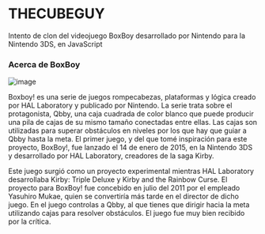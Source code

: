 # THECUBEGUY
Intento de clon del videojuego BoxBoy desarrollado por Nintendo para la Nintendo 3DS, en JavaScript

### Acerca de BoxBoy
![image](https://user-images.githubusercontent.com/126290786/234451575-80ae67e2-208a-42ec-9ec9-210cccf8ad25.png)

Boxboy! es una serie de juegos rompecabezas, plataformas y lógica creado por HAL Laboratory y publicado por Nintendo. La serie trata sobre el protagonista, Qbby, una caja cuadrada de color blanco que puede producir una pila de cajas de su mismo tamaño conectadas entre ellas. Las cajas son utilizadas para superar obstáculos en niveles por los que hay que guiar a Qbby hasta la meta. El primer juego, y del que tomé inspiración para este proyecto, BoxBoy!, fue lanzado el 14 de enero de 2015, en la Nintendo 3DS y desarrollado por HAL Laboratory, creadores de la saga Kirby.

Este juego surgió como un proyecto experimental mientras HAL Laboratory desarrollaba Kirby: Triple Deluxe y Kirby and the Rainbow Curse. El proyecto para BoxBoy! fue concebido en julio del 2011 por el empleado Yasuhiro Mukae, quien se convertiría más tarde en el director de dicho juego. En el juego controlas a Qbby, al que tienes que dirigir hacia la meta utilizando cajas para resolver obstáculos. El juego fue muy bien recibido por la crítica.
